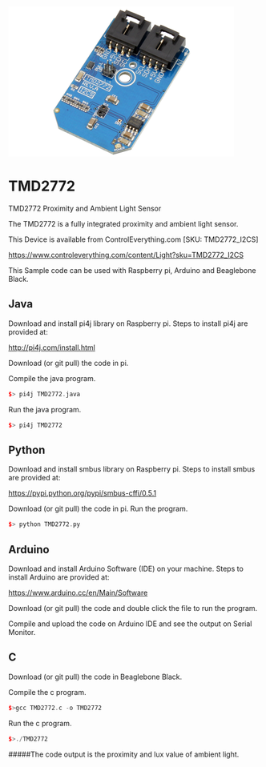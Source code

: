[![TMD2772](TMD2772_I2CS.png)](https://www.controleverything.com/content/Light?sku=TMD2772_I2CS)
# TMD2772
TMD2772 Proximity and Ambient Light Sensor

The TMD2772 is a fully integrated proximity and ambient light sensor.

This Device is available from ControlEverything.com [SKU: TMD2772_I2CS]

https://www.controleverything.com/content/Light?sku=TMD2772_I2CS

This Sample code can be used with Raspberry pi, Arduino and Beaglebone Black.

## Java
Download and install pi4j library on Raspberry pi. Steps to install pi4j are provided at:

http://pi4j.com/install.html

Download (or git pull) the code in pi.

Compile the java program.
```cpp
$> pi4j TMD2772.java
```

Run the java program.
```cpp
$> pi4j TMD2772
```

## Python
Download and install smbus library on Raspberry pi. Steps to install smbus are provided at:

https://pypi.python.org/pypi/smbus-cffi/0.5.1

Download (or git pull) the code in pi. Run the program.

```cpp
$> python TMD2772.py
```

## Arduino
Download and install Arduino Software (IDE) on your machine. Steps to install Arduino are provided at:

https://www.arduino.cc/en/Main/Software

Download (or git pull) the code and double click the file to run the program.

Compile and upload the code on Arduino IDE and see the output on Serial Monitor.

## C

Download (or git pull) the code in Beaglebone Black.

Compile the c program.
```cpp
$>gcc TMD2772.c -o TMD2772
```
Run the c program.
```cpp
$>./TMD2772
```
#####The code output is the proximity and lux value of ambient light.
